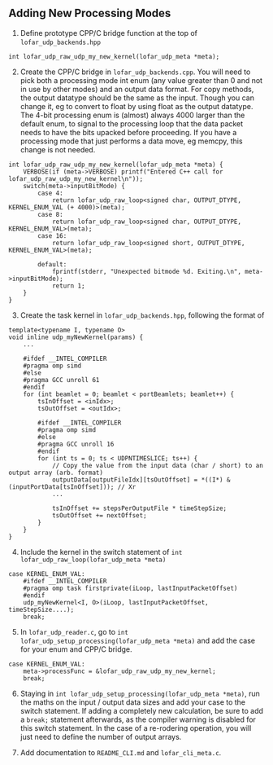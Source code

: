 Adding New Processing Modes
---------

1. Define prototype CPP/C bridge function at the top of `lofar_udp_backends.hpp`

```
int lofar_udp_raw_udp_my_new_kernel(lofar_udp_meta *meta);
```

2. Create the CPP/C bridge in `lofar_udp_backends.cpp`. You will need to pick both a processing mode int enum (any value greater than 0 and not in use by other modes) and an output data format. For copy methods, the output datatype should be the same as the input. Though you can change it, eg to convert to float by using float as the output datatype. 
The 4-bit processing enum is (almost) always 4000 larger than the default enum, to signal to the processing loop that the data packet needs to have the bits upacked before proceeding. If you have a processing mode that just performs a data move, eg memcpy, this change is not needed.

```
int lofar_udp_raw_udp_my_new_kernel(lofar_udp_meta *meta) {
	VERBOSE(if (meta->VERBOSE) printf("Entered C++ call for lofar_udp_raw_udp_my_new_kernel\n"));
	switch(meta->inputBitMode) {
		case 4:
			return lofar_udp_raw_loop<signed char, OUTPUT_DTYPE, KERNEL_ENUM_VAL (+ 4000)>(meta);
		case 8:
			return lofar_udp_raw_loop<signed char, OUTPUT_DTYPE, KERNEL_ENUM_VAL>(meta);
		case 16:
			return lofar_udp_raw_loop<signed short, OUTPUT_DTYPE, KERNEL_ENUM_VAL>(meta);

		default:
			fprintf(stderr, "Unexpected bitmode %d. Exiting.\n", meta->inputBitMode);
			return 1;
	}
}

```

3. Create the task kernel in `lofar_udp_backends.hpp`, following the format of

```
template<typename I, typename O>
void inline udp_myNewKernel(params) {
	...

	#ifdef __INTEL_COMPILER
	#pragma omp simd
	#else
	#pragma GCC unroll 61
	#endif
	for (int beamlet = 0; beamlet < portBeamlets; beamlet++) {
		tsInOffset = <inIdx>;
		tsOutOffset = <outIdx>;

		#ifdef __INTEL_COMPILER
		#pragma omp simd
		#else
		#pragma GCC unroll 16
		#endif
		for (int ts = 0; ts < UDPNTIMESLICE; ts++) {
			// Copy the value from the input data (char / short) to an output array (arb. format)
			outputData[outputFileIdx][tsOutOffset] = *((I*) &(inputPortData[tsInOffset])); // Xr
			...

			tsInOffset += stepsPerOutputFile * timeStepSize;
			tsOutOffset += nextOffset;
		}
	}
}
```

4. Include the kernel in the switch statement of `int lofar_udp_raw_loop(lofar_udp_meta *meta)`

```
case KERNEL_ENUM_VAL:
	#ifdef __INTEL_COMPILER
	#pragma omp task firstprivate(iLoop, lastInputPacketOffset)
	#endif
	udp_myNewKernel<I, O>(iLoop, lastInputPacketOffset, timeStepSize....);
	break;

```

5. In `lofar_udp_reader.c`, go to `int lofar_udp_setup_processing(lofar_udp_meta *meta)` and add the case for your enum and CPP/C bridge.

```
case KERNEL_ENUM_VAL:
	meta->processFunc = &lofar_udp_raw_udp_my_new_kernel;
	break;
```

6. Staying in `int lofar_udp_setup_processing(lofar_udp_meta *meta)`, run the maths on the input / output data sizes and add your case to the switch statement. If adding a completely new calculation, be sure to add a `break;` statement afterwards, as the compiler warning is disabled for this switch statement. In the case of a re-rodering operation, you will just need to define the number of output arrays.

7. Add documentation to `README_CLI.md` and `lofar_cli_meta.c`.